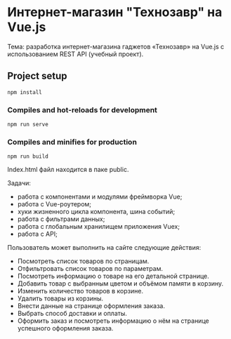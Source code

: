 # Интернет-магазин "Технозавр" на Vue.js

Тема: разработка интернет-магазина гаджетов «Технозавр» на Vue.js с использованием REST API (учебный проект).

## Project setup
```
npm install
```

### Compiles and hot-reloads for development
```
npm run serve
```

### Compiles and minifies for production
```
npm run build
```

Index.html файл находится в паке public.

Задачи:
- работа с компонентами и модулями фреймворка Vue;
- работа с Vue-роутером;
- хуки жизненного цикла компонента, шина событий;
- работа с фильтрами данных;
- работа с глобальным хранилищем приложения Vuex;
- работа с API;

Пользователь может выполнить на сайте следующие действия:
- Посмотреть список товаров по страницам.
- Отфильтровать список товаров по параметрам.
- Посмотреть информацию о товаре на его детальной странице.
- Добавить товар с выбранным цветом и объёмом памяти в корзину.
- Изменить количество товаров в корзине.
- Удалить товары из корзины.
- Внести данные на странице оформления заказа.
- Выбрать способ доставки и оплаты.
- Оформить заказ и посмотреть информацию о нём на странице успешного оформления заказа.

